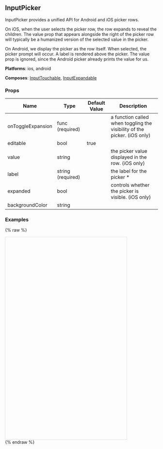 ## InputPicker 
 
InputPicker provides a unified API for Android and iOS
picker rows.

On iOS, when the user selects the picker row, the row expands to
reveal the children. The value prop that appears alongside
the right of the picker row will typically be a humanized
version of the selected value in the picker.

On Android, we display the picker as the row itself. When
selected, the picker prompt will occur. A label is
rendered above the picker. The value prop is ignored,
since the Android picker already prints the value for us.

__Platforms__:  ios, android
 
 __Composes__: [InputTouchable](InputTouchable.md), [InputExpandable](InputExpandable.md) 


 ### Props
Name | Type | Default Value | Description
--- | --- | --- | --- 
onToggleExpansion | func  (required) |   | a function called when toggling the visibility of the picker. (iOS only)
editable | bool  | true | 
value | string  |   | the picker value displayed in the row. (iOS only)
label | string  (required) |   | the label for the picker *
expanded | bool  |   | controls whether the picker is visible. (iOS only)
backgroundColor | string  |   | 
 

  ### Examples

  {% raw %}

  <script src="https://fb.me/react-15.2.1.js"></script>
  <script src="https://fb.me/react-dom-15.2.1.js"></script>
  <script src="https://rawgit.com/bmcmahen/panza/docs/docs/assets/ReactNative.js"></script>
  <script src="https://rawgit.com/bmcmahen/panza/docs/docs/assets/panza.web.js"></script>
  <link href='https://cdn.rawgit.com/driftyco/ionicons/3.0/dist/css/ionicons.css' rel='stylesheet'><link>
  <div style="position: relative; width: 400px; height: 667px; border: 1px solid #ddd;" id='react-root'></div>
  <script>
'use strict';

var _Panza = Panza;
var Button = _Panza.Button;
var Divider = _Panza.Divider;
var Base = _Panza.Base;
var Text = _Panza.Text;
var _ReactNative = ReactNative;
var ListView = _ReactNative.ListView;


function noop() {
  console.log('button pressed');
}

var ds = new ListView.DataSource({
  rowHasChanged: function rowHasChanged(r1, r2) {
    return r1 !== r2;
  }
});

var Module = function Module(_ref) {
  var examples = _ref.examples;


  var datas = ds.cloneWithRows(examples);

  return React.createElement(Base, {
    Component: ListView,
    dataSource: datas,
    renderRow: function renderRow(row) {
      return React.createElement(
        Base,
        { py: 2 },
        React.createElement(
          Base,
          { px: 2 },
          React.createElement(
            Text,
            { mb: 1, bold: true },
            row.title
          )
        ),
        React.createElement(
          Base,
          row.props,
          row.render()
        ),
        React.createElement(
          Base,
          { p: 2, mt: 1 },
          React.createElement(
            'code',
            null,
            React.createElement(
              'pre',
              null,
              row.exampleString || row.code
            )
          )
        )
      );
    },
    renderSeparator: function renderSeparator(a, b) {
      return React.createElement(Divider, { key: a + b });
    }
  });
};

var Examples = function Examples() {

  return [{
    title: 'Input Picker',
    render: function render() {
      return React.createElement(Base, null);
    },
    code: '<Base />',
    exampleString: '\n        <InputPicker\n          expanded={this.state.focusPicker}\n          value={this.state.language}\n          label=\'Select a Language\'\n          editable={this.state.editable}\n          onToggleExpansion={() => {\n            this.setState({ focusPicker: !this.state.focusPicker })\n          }}>\n          <Picker\n            prompt=\'Select a language\'\n            style={{ width: 300 }}\n            selectedValue={this.state.language}\n            onValueChange={(lang) => this.setState({ language: lang })}>\n              <Picker.Item label=\'Java\' value=\'Java\' />\n              <Picker.Item label=\'Javascript\' value=\'Javascript\' />\n          </Picker>\n        </InputPicker>\n      '
  }];
};

var App = function App() {
  return React.createElement(Module, { examples: Examples() });
};

ReactNative.AppRegistry.registerComponent('MyApp', function () {
  return App;
});
ReactNative.AppRegistry.runApplication('MyApp', {
  rootTag: document.getElementById('react-root')
});
  </script>
  {% endraw %}
